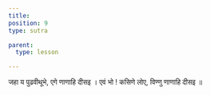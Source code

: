 ```yaml
---
title: 
position: 9
type: sutra

parent:
  type: lesson

---
```


जहा य पुढवीथूभे, एगे णाणाहि दीसइ ।
एवं भो ! कसिणे लोए, विण्णु णाणाहि दीसइ ॥